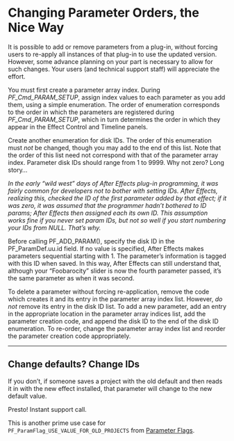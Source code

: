 # Changing Parameter Orders, the Nice Way

It is possible to add or remove parameters from a plug-in, without forcing users to re-apply all instances of that plug-in to use the updated version. However, some advance planning on your part is necessary to allow for such changes. Your users (and technical support staff) will appreciate the effort.

You must first create a parameter array index. During *PF_Cmd_PARAM_SETUP*, assign index values to each parameter as you add them, using a simple enumeration. The order of enumeration corresponds to the order in which the parameters are registered during *PF_Cmd_PARAM_SETUP*, which in turn determines the order in which they appear in the Effect Control and Timeline panels.

Create another enumeration for disk IDs. The order of this enumeration must *not* be changed, though you may add to the end of this list. Note that the order of this list need not correspond with that of the parameter array index. Parameter disk IDs should range from 1 to 9999. Why not zero? Long story…

*In the early “wild west” days of After Effects plug-in programming, it was fairly common for developers not to bother with setting IDs. After Effects, realizing this, checked the ID of the first parameter added by that effect; if it was zero, it was assumed that the programmer hadn’t bothered to ID params; After Effects then assigned each its own ID. This assumption works fine if you never set param IDs, but not so well if you start numbering your IDs from NULL. That’s why.*

Before calling PF_ADD_PARAM(), specify the disk ID in the PF_ParamDef.uu.id field. If no value is specified, After Effects makes parameters sequential starting with 1. The parameter’s information is tagged with this ID when saved. In this way, After Effects can still understand that, although your “Foobarocity” slider is now the fourth parameter passed, it’s the same parameter as when it was second.

To delete a parameter without forcing re-application, remove the code which creates it and its entry in the parameter array index list. However, *do not* remove its entry in the disk ID list. To add a new parameter, add an entry in the appropriate location in the parameter array indices list, add the parameter creation code, and append the disk ID to the end of the disk ID enumeration. To re-order, change the parameter array index list and reorder the parameter creation code appropriately.

---

## Change defaults? Change IDs

If you don’t, if someone saves a project with the old default and then reads it in with the new effect installed, that parameter will change to the new default value.

Presto! Instant support call.

This is another prime use case for `PF_ParamFlag_USE_VALUE_FOR_OLD_PROJECTS` from [Parameter Flags](../effect-basics/PF_ParamDef.md#effect-basics-pf-paramdef-parameter-flags).
